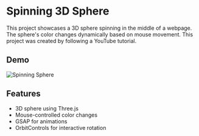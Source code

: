 # Spinning 3D Sphere

This project showcases a 3D sphere spinning in the middle of a webpage. The sphere's color changes dynamically based on mouse movement. This project was created by following a YouTube tutorial.

## Demo

![Spinning Sphere]()

## Features

- 3D sphere using Three.js
- Mouse-controlled color changes
- GSAP for animations
- OrbitControls for interactive rotation

